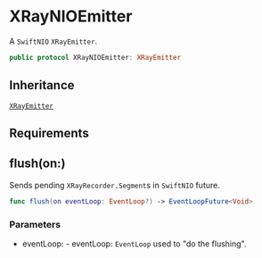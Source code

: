 # XRayNIOEmitter

A `SwiftNIO` `XRayEmitter`.

``` swift
public protocol XRayNIOEmitter:​ XRayEmitter
```

## Inheritance

[`XRayEmitter`](/XRayEmitter)

## Requirements

## flush(on:​)

Sends pending `XRayRecorder.Segment`s in `SwiftNIO` future.

``` swift
func flush(on eventLoop:​ EventLoop?) -> EventLoopFuture<Void>
```

### Parameters

  - eventLoop:​ - eventLoop:​ `EventLoop` used to "do the flushing".
